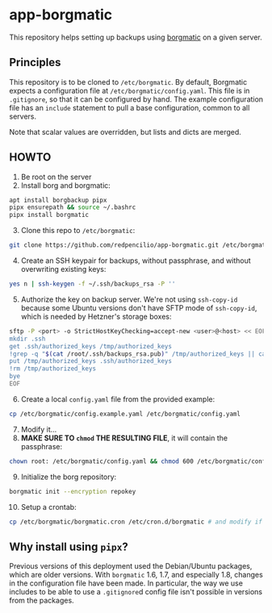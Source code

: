 # app-borgmatic

This repository helps setting up backups using [borgmatic](https://torsion.org/borgmatic/) on a given server.

## Principles

This repository is to be cloned to `/etc/borgmatic`.
By default, Borgmatic expects a configuration file at `/etc/borgmatic/config.yaml`.
This file is in `.gitignore`, so that it can be configured by hand.
The example configuration file has an `include` statement to pull a base configuration, common to all servers.

Note that scalar values are overridden, but lists and dicts are merged.

## HOWTO

1. Be root on the server
2. Install borg and borgmatic:
```sh
apt install borgbackup pipx
pipx ensurepath && source ~/.bashrc
pipx install borgmatic
```
3. Clone this repo to `/etc/borgmatic`:
```sh
git clone https://github.com/redpencilio/app-borgmatic.git /etc/borgmatic
```
4. Create an SSH keypair for backups, without passphrase, and without overwriting existing keys:
```sh
yes n | ssh-keygen -f ~/.ssh/backups_rsa -P ''
```
5. Authorize the key on backup server.
   We're not using `ssh-copy-id` because some Ubuntu versions don't have SFTP mode of
   `ssh-copy-id`, which is needed by Hetzner's storage boxes:
```sh
sftp -P <port> -o StrictHostKeyChecking=accept-new <user>@<host> << EOF
mkdir .ssh
get .ssh/authorized_keys /tmp/authorized_keys
!grep -q "$(cat /root/.ssh/backups_rsa.pub)" /tmp/authorized_keys || cat /root/.ssh/backups_rsa.pub >> /tmp/authorized_keys
put /tmp/authorized_keys .ssh/authorized_keys
!rm /tmp/authorized_keys
bye
EOF
```
6. Create a local `config.yaml` file from the provided example:
```sh
cp /etc/borgmatic/config.example.yaml /etc/borgmatic/config.yaml
```
7. Modify it...
8. **MAKE SURE TO `chmod` THE RESULTING FILE**, it will contain the passphrase:
```sh
chown root: /etc/borgmatic/config.yaml && chmod 600 /etc/borgmatic/config.yaml
```
9. Initialize the borg repository:
```sh
borgmatic init --encryption repokey
```
10. Setup a crontab:
```sh
cp /etc/borgmatic/borgmatic.cron /etc/cron.d/borgmatic # and modify if needed
```

## Why install using `pipx`?

Previous versions of this deployment used the Debian/Ubuntu packages, which are older versions.
With `borgmatic` 1.6, 1.7, and especially 1.8, changes in the configuration file have been made.
In particular, the way we use includes to be able to use a `.gitignore`d config file isn't possible in versions from the packages.
